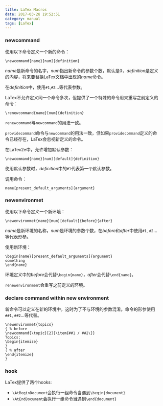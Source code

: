 ```yaml
---
title: LaTex Macros
date: 2017-03-28 19:52:51
category: manual
tags: [LaTex]
---
```


### newcommand

使用以下命令定义一个新的命令：

``` plaintex
\newcommand{name}[num]{definition}
```

*name*是新命令的名字，*num*指出新命令的参数个数，默认是0，*definition*是定义的内容，将来要替换LaTex文档中出现的*name*命令。

在*definition*中，使用`#1`,`#2`...等代表参数。

LaTex不允许定义同一个命令多次，但提供了一个特殊的命令用来重写之前定义的命令：

``` plaintex
\renewcommand{name}[num]{definition}
```

`renewcommand`与`newcommand`的用法一致。

`providecommand`命令与`newcommand`的用法一致，但如果`providecommand`定义的命令已经存在，LaTex会忽视新定义的命令。

在LaTex2e中，允许增加默认参数：

``` plaintex
\newcommand{name}[num][default]{definition}
```

使用默认参数时，*definition*中的`#1`代表第一个默认参数。

调用命令：

``` plaintex
name[present_default_arguments]{argument}
```

### newenvironmet

使用以下命令定义一个新环境：

``` plaintex
\newenvironmet{name}[num][default]{before}{after}
```

*name*是新环境的名称，*num*是环境的参数个数，在*before*和*after*中使用`#1`, `#2`...等代表形参。

使用新环境：

``` plaintex
\begin{name}[present_default_arguments]{argument}
something
\end{name}
```

环境定义中的*before*会代替`\begin{name}`，*after*会代替`\end{name}`。

`renewenvironment`会重写之前定义的环境。

### declare command within new environment

新命令可以定义在新的环境中，这时为了不与环境的参数混淆，命令的形参使用`##1`, `##2`...等代替。

``` plaintex
\newenvironmet{topics}
{ % before
\newcommand{\topic}[2]{\item{##1 / ##2\}}
Topics:
\begin{itemize}
}
{ % after
\end{itemize}
}
```

### hook

LaTex提供了两个hooks:

* `\AtBeginDocument`会执行一组命令当遇到`\begin{document}`
* `\AtEndDocument`会执行一组命令当遇到`\end{document}`
